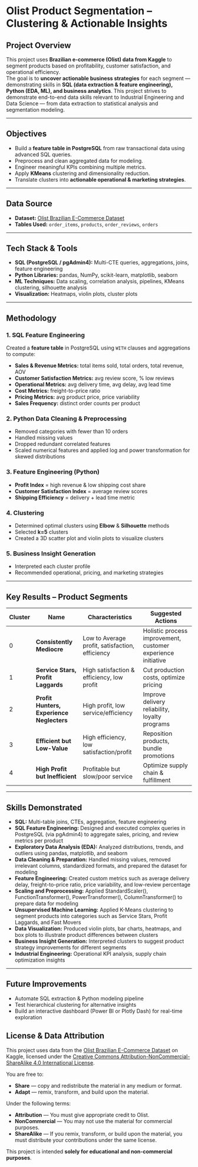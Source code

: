 # Olist Product Segmentation – Clustering & Actionable Insights

## Project Overview
This project uses **Brazilian e-commerce (Olist) data from Kaggle** to segment products based on profitability, customer satisfaction, and operational efficiency.  
The goal is to **uncover actionable business strategies** for each segment — demonstrating skills in **SQL (data extraction & feature engineering), Python (EDA, ML), and business analytics**. This project strives to demonstrate end-to-end data skills relevant to Industrial Engineering and Data Science — from data extraction to statistical analysis and segmentation modeling.

---

## Objectives
- Build a **feature table in PostgreSQL** from raw transactional data using advanced SQL queries.
- Preprocess and clean aggregated data for modeling.
- Engineer meaningful KPIs combining multiple metrics.
- Apply **KMeans** clustering and dimensionality reduction.
- Translate clusters into **actionable operational & marketing strategies**.

---

## Data Source
- **Dataset:** [Olist Brazilian E-Commerce Dataset](https://www.kaggle.com/datasets/olistbr/brazilian-ecommerce)
- **Tables Used:** `order_items`, `products`, `order_reviews`, `orders`

---

## Tech Stack & Tools
- **SQL (PostgreSQL / pgAdmin4):** Multi-CTE queries, aggregations, joins, feature engineering
- **Python Libraries:** pandas, NumPy, scikit-learn, matplotlib, seaborn
- **ML Techniques:** Data scaling, correlation analysis, pipelines, KMeans clustering, silhouette analysis
- **Visualization:** Heatmaps, violin plots, cluster plots

---

## Methodology

### 1. **SQL Feature Engineering**
Created a **feature table** in PostgreSQL using `WITH` clauses and aggregations to compute:
- **Sales & Revenue Metrics:** total items sold, total orders, total revenue, AOV
- **Customer Satisfaction Metrics:** avg review score, % low reviews
- **Operational Metrics:** avg delivery time, avg delay, avg lead time
- **Cost Metrics:** freight-to-price ratio
- **Pricing Metrics:** avg product price, price variability
- **Sales Frequency:** distinct order counts per product

### 2. **Python Data Cleaning & Preprocessing**
- Removed categories with fewer than 10 orders
- Handled missing values
- Dropped redundant correlated features
- Scaled numerical features and applied log and power transformation for skewed distributions

### 3. **Feature Engineering (Python)**
- **Profit Index** = high revenue & low shipping cost share
- **Customer Satisfaction Index** = average review scores
- **Shipping Efficiency** = delivery + lead time metric

### 4. **Clustering**
- Determined optimal clusters using **Elbow** & **Silhouette** methods
- Selected **k=5** clusters
- Created a 3D scatter plot and violin plots to visualize clusters

### 5. **Business Insight Generation**
- Interpreted each cluster profile
- Recommended operational, pricing, and marketing strategies

---

## Key Results – Product Segments

| Cluster | Name | Characteristics | Suggested Actions |
|---------|------|-----------------|-------------------|
| 0 | **Consistently Mediocre** | Low to Average profit, satisfaction, efficiency | Holistic process improvement, customer experience initiative |
| 1 | **Service Stars, Profit Laggards** | High satisfaction & efficiency, low profit | Cut production costs, optimize pricing |
| 2 | **Profit Hunters, Experience Neglecters** | High profit, low service/efficiency | Improve delivery reliability, loyalty programs |
| 3 | **Efficient but Low-Value** | High efficiency, low satisfaction/profit | Reposition products, bundle promotions |
| 4 | **High Profit but Inefficient** | Profitable but slow/poor service | Optimize supply chain & fulfillment |

---

## Skills Demonstrated
- **SQL:** Multi-table joins, CTEs, aggregation, feature engineering
- **SQL Feature Engineering:** Designed and executed complex queries in PostgreSQL (via pgAdmin4) to aggregate sales, pricing, and review metrics per product
- **Exploratory Data Analysis (EDA):** Analyzed distributions, trends, and outliers using pandas, matplotlib, and seaborn
- **Data Cleaning & Preparation:** Handled missing values, removed irrelevant columns, standardized formats, and prepared the dataset for modeling
- **Feature Engineering:** Created custom metrics such as average delivery delay, freight-to-price ratio, price variability, and low-review percentage
- **Scaling and Preprocessing:** Applied StandardScaler(), FunctionTransformer(), PowerTransformer(), ColumnTransformer() to prepare data for modeling
- **Unsupervised Machine Learning:** Applied K-Means clustering to segment products into categories such as Service Stars, Profit Laggards, and Fast Movers
- **Data Visualization:** Produced violin plots, bar charts, heatmaps, and box plots to illustrate product differences between clusters
- **Business Insight Generation:** Interpreted clusters to suggest product strategy improvements for different segments
- **Industrial Engineering:** Operational KPI analysis, supply chain optimization insights

---

## Future Improvements
- Automate SQL extraction & Python modeling pipeline
- Test hierarchical clustering for alternative insights
- Build an interactive dashboard (Power BI or Plotly Dash) for real-time exploration

## License & Data Attribution
This project uses data from the [Olist Brazilian E-Commerce Dataset](https://www.kaggle.com/datasets/olistbr/brazilian-ecommerce) on Kaggle, 
licensed under the [Creative Commons Attribution-NonCommercial-ShareAlike 4.0 International License](https://creativecommons.org/licenses/by-nc-sa/4.0/).

You are free to:
- **Share** — copy and redistribute the material in any medium or format.
- **Adapt** — remix, transform, and build upon the material.

Under the following terms:
- **Attribution** — You must give appropriate credit to Olist.
- **NonCommercial** — You may not use the material for commercial purposes.
- **ShareAlike** — If you remix, transform, or build upon the material, you must distribute your contributions under the same license.

This project is intended **solely for educational and non-commercial purposes**.

